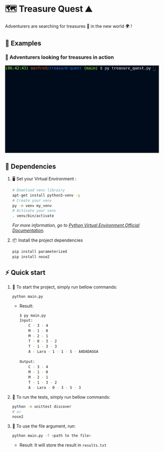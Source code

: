 # :world_map: Treasure Quest :mountain:

Adventurers are searching for treasures :gem: in the new world :earth_africa: !  

## :tada: Examples

### :gem: Adventurers looking for treasures in action
![Treasure Quest](img/treasure_quest.gif)

## :electric_plug: Dependencies
1. :desktop_computer: Set your Virtual Environment :

	``` bash
	# Download venv librairy
	apt-get install python3-venv -y
	# Create your venv
	py -m venv my_venv
	# Activate your venv
	. venv/bin/activate
	```
	
	_For more information, go to [Python Virtual Environment Official Documentation](https://docs.python.org/3/library/venv.html)._


1. :package: Install the project dependencies

	``` bash
	pip install parameterized
 	pip install nose2
	```

## :zap: Quick start

1. :rocket: To start the project, simply run bellow commands:

	``` bash
	python main.py
	```
 	
	- Result: 

		``` bash
		$ py main.py 
		Input: 
			C - 3 - 4
			M - 1 - 0
			M - 2 - 1
			T - 0 - 3 - 2
			T - 1 - 3 - 3
			A - Lara - 1 - 1 - S - AADADAGGA
			
		Output:
			C - 3 - 4
			M - 1 - 0
			M - 2 - 1
			T - 1 - 3 - 2
			A - Lara - 0 - 3 - S - 3
		```

2. :robot: To run the tests, simply run bellow commands:

	``` bash
	python -m unittest discover
 	# or
 	nose2
	```
 
3. :file_folder: To use the file argument, run: 

	``` bash
	python main.py -f <path to the file>
	```
 	
	- Result: It will store the result in `results.txt`